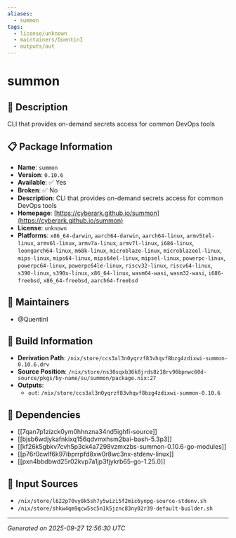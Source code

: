 ```yaml
---
aliases:
  - summon
tags:
  - license/unknown
  - maintainers/QuentinI
  - outputs/out
---
```


# summon

## 📝 Description

CLI that provides on-demand secrets access for common DevOps tools

## 📋 Package Information

- **Name**: `summon`
- **Version**: `0.10.6`
- **Available**: ✅ Yes
- **Broken**: ✅ No
- **Description**: CLI that provides on-demand secrets access for common DevOps tools
- **Homepage**: [https://cyberark.github.io/summon](https://cyberark.github.io/summon)
- **License**: `unknown`
- **Platforms**: `x86_64-darwin`, `aarch64-darwin`, `aarch64-linux`, `armv5tel-linux`, `armv6l-linux`, `armv7a-linux`, `armv7l-linux`, `i686-linux`, `loongarch64-linux`, `m68k-linux`, `microblaze-linux`, `microblazeel-linux`, `mips-linux`, `mips64-linux`, `mips64el-linux`, `mipsel-linux`, `powerpc-linux`, `powerpc64-linux`, `powerpc64le-linux`, `riscv32-linux`, `riscv64-linux`, `s390-linux`, `s390x-linux`, `x86_64-linux`, `wasm64-wasi`, `wasm32-wasi`, `i686-freebsd`, `x86_64-freebsd`, `aarch64-freebsd`
## 👥 Maintainers

- @QuentinI


## 🔧 Build Information

- **Derivation Path**: `/nix/store/ccs3al3n0yqrzf83vhqvf8bzg4zdixwi-summon-0.10.6.drv`
- **Source Position**: `/nix/store/ns30sqxb36k8jrds8z18rv96bpnwc60d-source/pkgs/by-name/su/summon/package.nix:27`
- **Outputs**:
  - `out`:  `/nix/store/ccs3al3n0yqrzf83vhqvf8bzg4zdixwi-summon-0.10.6`

## 🔗 Dependencies

- [[7qan7p1zizck0ym0hhnzna34nd5ighfi-source]]
- [[bjsb6wdjykafnkixq156qdvmxhsm2bai-bash-5.3p3]]
- [[kf26k5gbkv7cvh5p3ck4a7298vzmxzbs-summon-0.10.6-go-modules]]
- [[p76r0cwlf6k97ibprrpfd8xw0r8wc3nx-stdenv-linux]]
- [[pxn4bbdbwd25r02kvp7a1jp3fjykrb65-go-1.25.0]]

## 📁 Input Sources

- `/nix/store/l622p70vy8k5sh7y5wizi5f2mic6ynpg-source-stdenv.sh`
- `/nix/store/shkw4qm9qcw5sc5n1k5jznc83ny02r39-default-builder.sh`

---
*Generated on 2025-09-27 12:56:30 UTC*
